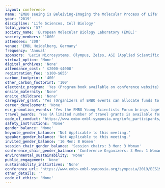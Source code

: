 ```yaml
---
layout: conference 
name: 'EMBO seeing is Beleiving-Imaging the Molecular Process of Life'
year: '2019'
discipline: 'Life Sciences, Cell Biology'
total_years: '57'
society_name: 'European Molecular Biology Laboratory (EMBL)'
society_members: '1800'
attendees: '200'
venue: 'EMBL Heidelberg, Germany'
frequency: 'Annual'
sponsors: 'Lecia Microsystems, Olympus, Zeiss, ASI (Applied Scientific Instrumentation), Nikon, Omicron, Oni, SVI (Scientific Volume Imaging), WITec focus innovations, 3i (Intelligent Imaging Innovations), ANDOR (Oxford Instruments Company), BITPLANE (Oxford Instruments Company), MCL (MAO City Labs INC.). Teledyne Photometrics, Abberior Instruments, ChromoTek, Confocal.nl, Hamamatsu Photonics, Luxendo, Bruker Fluorescence Microscopy, PicoQuant GmbH, tebu-bio / Spirochrome, Thermo Fisher Scientific, TOPTICA, Media Partners, Computational and Structural Biotechnology Journal, Elsevier journal, EMBO reports, an EMBO Press journal, Imaging & Microscopy, a Wiley journal, Journal of Cell Science, a The Company of Biologists journal, Open Biology, a Royal Society Publishing journal'
virtual_option: 'None'
digital_archives: 'None'
attendance_cost: ' $2000-$4000'
registration_fee: '$100-$655'
carbon_footprint: '400'
other_carbon_footprint: '100'
electonic_program: 'Yes (Program book available on conference website)'
onsite_maternity: 'None'
onsite_childcare: 'None'
caregiver_grant: 'Yes (Organizers of EMBO events can allocate funds to offset additional child care costs incurred by participants or speakers when participating at any EMBO funded meeting. Up to €1000 are provided for each course or workshop in addition to the core funding awarded. Eligible costs include fees for a baby-sitter or child-care facility, travel costs for a care giver, or travel costs for taking the child to the meeting etc. The selection is handled by the organisers of the respective meetings.)'
career_development: 'None'
ecr_promotion_events: 'Yes (he EMBO Young Scientists Forum brings together EMBO Installation Grantees, EMBO Young Investigators and PhD students and postdoctoral researchers for an overview of the latest development in the life sciences.)'
travel_awards: 'Yes (A limited number of travel grants is available for eligible participants who are selected to attend EMBO Workshops, EMBO Practical Courses, EMBO | FEBS Lecture Courses, EMBO | EMBL Symposia: Limited financial assistance is provided by the EMBL Advanced Training Centre Corporate Partnership Programme and EMBO in the form of both registration fee waivers and travel grants. Availability will be indicated during the abstract submission process. Availability will be indicated during the abstract submission process. A list of external funding opportunities can be found here. Registration Fee Waiver: The fee waiver will cover the registration sum that you have paid to attend the meeting. Travel Grant: The travel grant will cover the cost of travel (airfare, train, bus, taxi, accommodation, visa) and is provided up to specified caps which are normally as follows: - €400 for participants travelling to an EMBO|EMBL Symposium from within Europe. - €1000 for participants travelling to an EMBO|EMBL Symposium from outside Europe. These caps are subject to reduction at the organiser’s discretion to accommodate more participants. Recipients will be notified of their travel cap amount when they are informed of the outcome of their application. Original receipts must be provided with your signature for all costs incurred within two months of completion of travel. Scanned copies cannot be accepted.)'
code_of_conduct: 'https://www.embo-embl-symposia.org/info_participants/terms/index.html'
safety_instructions: 'None'
gender_balance: 'None'
keynote_gender_balance: 'Not Applicable to this meeting.'
speaker_gender_balance: 'Not Applicable to this meeting.'
invited_gender_balance: '16 Men: 8 Women'
session_chair_gender_balance: 'Session chairs: 3 Men: 3 Woman'
conference_chair_gender_balance: 'Conference Organizers: 3 Men: 1 Woman'
environmental_sustainability: 'None'
public_engagement: 'None'
sustainability_initiatives: 'None'
conference_url: 'https://www.embo-embl-symposia.org/symposia/2019/EES19-09/sponsorship/index.html'
other_details: ''
code_of_ethics: 'None'
---
```


